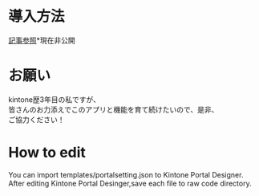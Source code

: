 # 導入方法
[記事参照]()*現在非公開

# お願い
kintone歴3年目の私ですが、  
皆さんのお力添えでこのアプリと機能を育て続けたいので、是非、  
ご協力ください！

# How to edit
You can import templates/portalsetting.json to Kintone Portal Designer.  
After editing Kintone Portal Desinger,save each file to raw code directory.